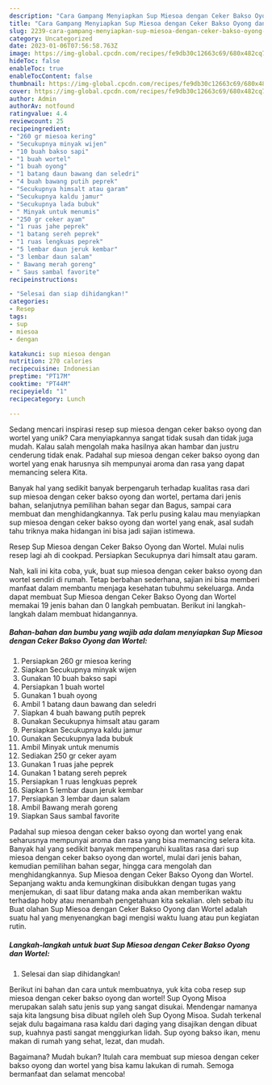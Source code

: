 ```yaml
---
description: "Cara Gampang Menyiapkan Sup Miesoa dengan Ceker Bakso Oyong dan Wortel yang Mantap"
title: "Cara Gampang Menyiapkan Sup Miesoa dengan Ceker Bakso Oyong dan Wortel yang Mantap"
slug: 2239-cara-gampang-menyiapkan-sup-miesoa-dengan-ceker-bakso-oyong-dan-wortel-yang-mantap
category: Uncategorized
date: 2023-01-06T07:56:58.763Z
image: https://img-global.cpcdn.com/recipes/fe9db30c12663c69/680x482cq70/sup-miesoa-dengan-ceker-bakso-oyong-dan-wortel-foto-resep-utama.jpg
hideToc: false
enableToc: true
enableTocContent: false
thumbnail: https://img-global.cpcdn.com/recipes/fe9db30c12663c69/680x482cq70/sup-miesoa-dengan-ceker-bakso-oyong-dan-wortel-foto-resep-utama.jpg
cover: https://img-global.cpcdn.com/recipes/fe9db30c12663c69/680x482cq70/sup-miesoa-dengan-ceker-bakso-oyong-dan-wortel-foto-resep-utama.jpg
author: Admin
authorAv: notfound
ratingvalue: 4.4
reviewcount: 25
recipeingredient:
- "260 gr miesoa kering"
- "Secukupnya minyak wijen"
- "10 buah bakso sapi"
- "1 buah wortel"
- "1 buah oyong"
- "1 batang daun bawang dan seledri"
- "4 buah bawang putih peprek"
- "Secukupnya himsalt atau garam"
- "Secukupnya kaldu jamur"
- "Secukupnya lada bubuk"
- " Minyak untuk menumis"
- "250 gr ceker ayam"
- "1 ruas jahe peprek"
- "1 batang sereh peprek"
- "1 ruas lengkuas peprek"
- "5 lembar daun jeruk kembar"
- "3 lembar daun salam"
- " Bawang merah goreng"
- " Saus sambal favorite"
recipeinstructions:

- "Selesai dan siap dihidangkan!"
categories:
- Resep
tags:
- sup
- miesoa
- dengan

katakunci: sup miesoa dengan 
nutrition: 270 calories
recipecuisine: Indonesian
preptime: "PT17M"
cooktime: "PT44M"
recipeyield: "1"
recipecategory: Lunch

---
```





Sedang mencari inspirasi resep sup miesoa dengan ceker bakso oyong dan wortel yang unik? Cara menyiapkannya sangat tidak susah dan tidak juga mudah. Kalau salah mengolah maka hasilnya akan hambar dan justru cenderung tidak enak. Padahal sup miesoa dengan ceker bakso oyong dan wortel yang enak harusnya sih mempunyai aroma dan rasa yang dapat memancing selera Kita.





Banyak hal yang sedikit banyak berpengaruh terhadap kualitas rasa dari sup miesoa dengan ceker bakso oyong dan wortel, pertama dari jenis bahan, selanjutnya pemilihan bahan segar dan Bagus, sampai cara membuat dan menghidangkannya. Tak perlu pusing kalau mau menyiapkan sup miesoa dengan ceker bakso oyong dan wortel yang enak,      asal sudah tahu triknya maka hidangan ini bisa jadi sajian istimewa.














Resep Sup Miesoa dengan Ceker Bakso Oyong dan Wortel. Mulai nulis resep lagi ah di cookpad. Persiapkan Secukupnya dari himsalt atau garam.






Nah, kali ini kita coba, yuk, buat sup miesoa dengan ceker bakso oyong dan wortel sendiri di rumah. Tetap berbahan sederhana, sajian ini bisa memberi manfaat dalam membantu menjaga kesehatan tubuhmu sekeluarga. Anda dapat membuat Sup Miesoa dengan Ceker Bakso Oyong dan Wortel memakai 19 jenis bahan dan 0 langkah pembuatan. Berikut ini langkah-langkah dalam membuat hidangannya.

<!--inarticleads1-->

##### Bahan-bahan dan bumbu yang wajib ada dalam menyiapkan Sup Miesoa dengan Ceker Bakso Oyong dan Wortel:

1. Persiapkan 260 gr miesoa kering
1. Siapkan Secukupnya minyak wijen
1. Gunakan 10 buah bakso sapi
1. Persiapkan 1 buah wortel
1. Gunakan 1 buah oyong
1. Ambil 1 batang daun bawang dan seledri
1. Siapkan 4 buah bawang putih peprek
1. Gunakan Secukupnya himsalt atau garam
1. Persiapkan Secukupnya kaldu jamur
1. Gunakan Secukupnya lada bubuk
1. Ambil  Minyak untuk menumis
1. Sediakan 250 gr ceker ayam
1. Gunakan 1 ruas jahe peprek
1. Gunakan 1 batang sereh peprek
1. Persiapkan 1 ruas lengkuas peprek
1. Siapkan 5 lembar daun jeruk kembar
1. Persiapkan 3 lembar daun salam
1. Ambil  Bawang merah goreng
1. Siapkan  Saus sambal favorite


Padahal sup miesoa dengan ceker bakso oyong dan wortel yang enak seharusnya mempunyai aroma dan rasa yang bisa memancing selera kita. Banyak hal yang sedikit banyak mempengaruhi kualitas rasa dari sup miesoa dengan ceker bakso oyong dan wortel, mulai dari jenis bahan, kemudian pemilihan bahan segar, hingga cara mengolah dan menghidangkannya. Sup Miesoa dengan Ceker Bakso Oyong dan Wortel. Sepanjang waktu anda kemungkinan disibukkan dengan tugas yang menjemukan, di saat libur datang maka anda akan memberikan waktu terhadap hoby atau menambah pengetahuan kita sekalian. oleh sebab itu Buat olahan Sup Miesoa dengan Ceker Bakso Oyong dan Wortel adalah suatu hal yang menyenangkan bagi mengisi waktu luang atau pun kegiatan rutin. 

<!--inarticleads2-->

##### Langkah-langkah untuk buat Sup Miesoa dengan Ceker Bakso Oyong dan Wortel:


1. Selesai dan siap dihidangkan!

Berikut ini bahan dan cara untuk membuatnya, yuk kita coba resep sup miesoa dengan ceker bakso oyong dan wortel! Sup Oyong Misoa merupakan salah satu jenis sup yang sangat disukai. Mendengar namanya saja kita langsung bisa dibuat ngileh oleh Sup Oyong Misoa. Sudah terkenal sejak dulu bagaimana rasa kaldu dari daging yang disajikan dengan dibuat sup, kuahnya pasti sangat menggiurkan lidah. Sup oyong bakso ikan, menu makan di rumah yang sehat, lezat, dan mudah. 

Bagaimana? Mudah bukan? Itulah cara membuat sup miesoa dengan ceker bakso oyong dan wortel yang bisa kamu lakukan di rumah. Semoga bermanfaat dan selamat mencoba!
